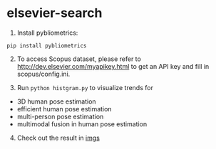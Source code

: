 # elsevier-search

1. Install pybliometrics:

```
pip install pybliometrics
```

2. To access Scopus dataset, please refer to http://dev.elsevier.com/myapikey.html to get an API key and fill in scopus/config.ini.

3. Run `python histgram.py` to visualize trends for 
* 3D human pose estimation 
* efficient human pose estimation 
* multi-person pose estimation 
* multimodal fusion in human pose estimation 



4. Check out the result in [imgs](https://github.com/wuyuuu/elsevier-search/tree/main/imgs)
